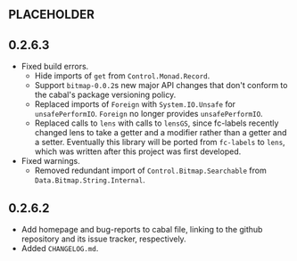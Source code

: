 PLACEHOLDER
-----

0.2.6.3
-----
* Fixed build errors.
  * Hide imports of `get` from `Control.Monad.Record`.
  * Support ``bitmap-0.0.2``s new major API changes that don't conform to the
    cabal's package versioning policy.
  * Replaced imports of `Foreign` with `System.IO.Unsafe` for `unsafePerformIO`.
    `Foreign` no longer provides `unsafePerformIO`.
  * Replaced calls to `lens` with calls to `lensGS`, since fc-labels recently
    changed lens to take a getter and a modifier rather than a getter and a
    setter.  Eventually this library will be ported from `fc-labels` to `lens`,
    which was written after this project was first developed.
* Fixed warnings.
  * Removed redundant import of `Control.Bitmap.Searchable` from
    `Data.Bitmap.String.Internal`.

0.2.6.2
-----
* Add homepage and bug-reports to cabal file, linking to the github repository
  and its issue tracker, respectively.
* Added `CHANGELOG.md`.
